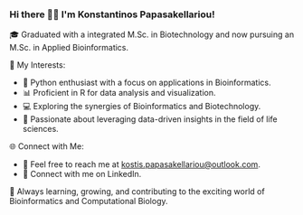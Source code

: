 ### Hi there 👋👋 I'm Konstantinos Papasakellariou!

🎓 Graduated with a integrated M.Sc. in Biotechnology and now pursuing an M.Sc. in Applied Bioinformatics.

🧬 My Interests:
- 🐍 Python enthusiast with a focus on applications in Bioinformatics.
- 📊 Proficient in R for data analysis and visualization.
- 💻 Exploring the synergies of Bioinformatics and Biotechnology.
- 🧪 Passionate about leveraging data-driven insights in the field of life sciences.

🌐 Connect with Me:
- 📧 Feel free to reach me at kostis.papasakellariou@outlook.com.
- 💼 Connect with me on LinkedIn.

🌱 Always learning, growing, and contributing to the exciting world of Bioinformatics and Computational Biology.
